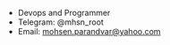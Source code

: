 - Devops and Programmer
- Telegram: @mhsn_root 
- Email: mohsen.parandvar@yahoo.com

<!---
MohsenParandvar/MohsenParandvar is a ✨ special ✨ repository because its `README.md` (this file) appears on your GitHub profile.
You can click the Preview link to take a look at your changes.
--->
